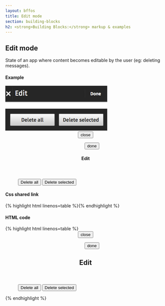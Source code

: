 ```yaml
---
layout: bffos
title: Edit mode
section: building-blocks
h2: <strong>Building Blocks:</strong> markup & examples
---
```


## Edit mode

State of an app where content becomes editable by the user (eg: deleting messages).

<div>
  <h4>Example</h4>
  <section class="example">
    <img src="../images/BB/edit_mode.jpg" alt="Edit mode (Image replacing code)"/>
    <article class="edit-mode frame">
      <form role="dialog" data-type="edit">
        <section>
          <header>
            <button><span class="icon icon-close">close</span></button>
            <menu type="toolbar">
              <button>done</button>
            </menu>
            <h1>Edit</h1>
          </header>
        </section>
        <menu>
          <button>Delete all</button>
          <button>Delete selected</button>
        </menu>
      </form>
    </article>
  </section>

  <h4>Css shared link</h4>
  {% highlight html linenos=table %}<link rel="stylesheet" type="text/css" href="shared/style/edit_mode.css">{% endhighlight %}

  <h4>HTML code</h4>
  {% highlight html linenos=table %}<form role="dialog" data-type="edit">
    <section>
      <header>
        <button><span class="icon icon-close">close</span></button>
        <menu type="toolbar">
          <button>done</button>
        </menu>
        <h1>Edit</h1>
      </header>
    </section>
    <menu>
      <button>Delete all</button>
      <button>Delete selected</button>
    </menu>
  </form>{% endhighlight %}
</div>